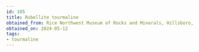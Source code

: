 ```yaml
---
id: 105
title: Rubellite tourmaline
obtained_from: Rice Northwest Museum of Rocks and Minerals, Hillsboro, OR
obtained_on: 2024-05-12
tags:
- tourmaline
---
```

